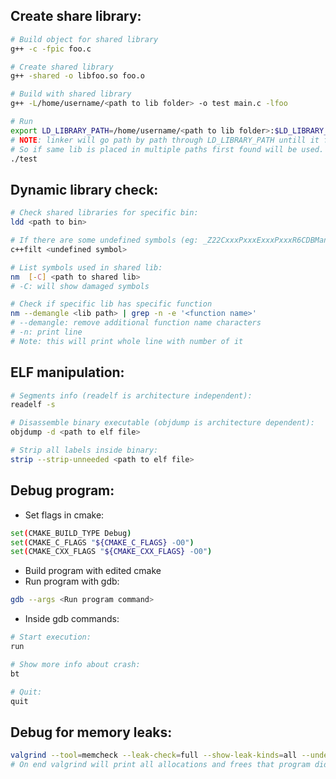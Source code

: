 ## Create share library:
``` bash
# Build object for shared library
g++ -c -fpic foo.c

# Create shared library
g++ -shared -o libfoo.so foo.o

# Build with shared library
g++ -L/home/username/<path to lib folder> -o test main.c -lfoo

# Run
export LD_LIBRARY_PATH=/home/username/<path to lib folder>:$LD_LIBRARY_PATH
# NOTE: linker will go path by path through LD_LIBRARY_PATH untill it finds first reference for specific shared library. 
# So if same lib is placed in multiple paths first found will be used.
./test
```

## Dynamic library check: 
``` bash
# Check shared libraries for specific bin:
ldd <path to bin>

# If there are some undefined symbols (eg: _Z22CxxxPxxxExxxPxxxR6CDBManRKSsRSt6vectorISsSaISsEE, this will give you whats mangled:
c++filt <undefined symbol>

# List symbols used in shared lib:
nm  [-C] <path to shared lib>
# -C: will show damaged symbols

# Check if specific lib has specific function
nm --demangle <lib path> | grep -n -e '<function name>'
# --demangle: remove additional function name characters
# -n: print line
# Note: this will print whole line with number of it
```

## ELF manipulation:
``` bash
# Segments info (readelf is architecture independent):
readelf -s

# Disassemble binary executable (objdump is architecture dependent):
objdump -d <path to elf file>

# Strip all labels inside binary:
strip --strip-unneeded <path to elf file>
```

## Debug program:
* Set flags in cmake:
``` bash
set(CMAKE_BUILD_TYPE Debug)
set(CMAKE_C_FLAGS "${CMAKE_C_FLAGS} -O0")
set(CMAKE_CXX_FLAGS "${CMAKE_CXX_FLAGS} -O0")
```
* Build program with edited cmake
* Run program with gdb:
``` bash
gdb --args <Run program command>
```
* Inside gdb commands:
``` bash
# Start execution:
run

# Show more info about crash:
bt

# Quit:
quit
```

## Debug for memory leaks:
``` bash
valgrind --tool=memcheck --leak-check=full --show-leak-kinds=all --undef-value-errors=no --track-origins=yes <Run program command>
# On end valgrind will print all allocations and frees that program did and stack trace where not deallocated malloc happened
```

